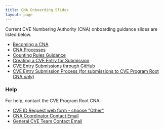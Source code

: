 ```yaml
---
title: CNA Onboarding Slides
layout: page
---
```

        
Current CVE Numbering Authority (CNA) onboarding guidance slides are listed below.                 
                          
* [Becoming a CNA](/docs/cna/Becoming_a_CNA.pptx)          
* [CNA Processes](/docs/cna/CNA_Processes.pptx)      
* [Counting Rules Guidance](/docs/cna/CVE_Counting_Rules_Guidance.pptx)     
* [Creating a CVE Entry for Submission](/docs/cna/CVE_Entry_Creation.pptx)    
* [CVE Entry Submissions through GitHub](/docs/cna/CVE_Entry_Submissions_through_GitHub.pptx)   
* [CVE Entry Submission Process (for submissions to CVE Program Root CNA _only_)](/docs/cna/CVE_Entry_Submission_Process.pptx)   

### Help
                      
For help, contact the CVE Program Root CNA:                        
                    
* [CVE ID Request web form - choose "Other"](https://cveform.mitre.org/)
* [CNA Coordinator Contact Email](mailto:cna-coordinator@mitre.org)
* [General CVE Team Contact Email](mailto:cve@mitre.org)


